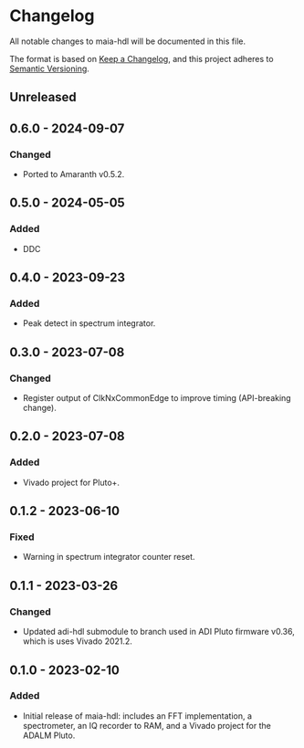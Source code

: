 # Changelog

All notable changes to maia-hdl will be documented in this file.

The format is based on [Keep a Changelog](https://keepachangelog.com/en/1.0.0/),
and this project adheres to [Semantic Versioning](https://semver.org/spec/v2.0.0.html).

## Unreleased

## 0.6.0 - 2024-09-07

### Changed

- Ported to Amaranth v0.5.2.

## 0.5.0 - 2024-05-05

### Added

- DDC

## 0.4.0 - 2023-09-23

### Added

- Peak detect in spectrum integrator.

## 0.3.0 - 2023-07-08

### Changed

- Register output of ClkNxCommonEdge to improve timing (API-breaking change).

## 0.2.0 - 2023-07-08

### Added

- Vivado project for Pluto+.

## 0.1.2 - 2023-06-10

### Fixed

- Warning in spectrum integrator counter reset.

## 0.1.1 - 2023-03-26

### Changed

- Updated adi-hdl submodule to branch used in ADI Pluto firmware v0.36, which is uses
  Vivado 2021.2.

## 0.1.0 - 2023-02-10

### Added

- Initial release of maia-hdl: includes an FFT implementation, a spectrometer,
  an IQ recorder to RAM, and a Vivado project for the ADALM Pluto.
